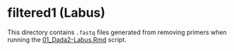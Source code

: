 # filtered1 (Labus)

This directory contains `.fastq` files generated from removing primers when running the [01_Dada2-Labus.Rmd](../../../../scripts/analysis-individual/Labus-2017/01_Dada2-Labus.Rmd) script.